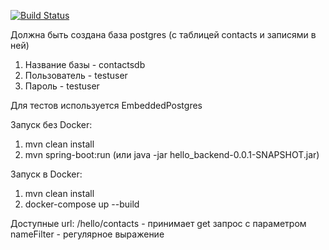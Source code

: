 [![Build Status](https://travis-ci.com/Dmitriy-G/hello_backend.svg?branch=master)](https://travis-ci.com/Dmitriy-G/hello_backend)

Должна быть создана база postgres (с таблицей contacts и записями в ней)
1. Название базы - contactsdb
2. Пользователь - testuser
3. Пароль - testuser

Для тестов используется EmbeddedPostgres

Запуск без Docker:

1. mvn clean install
2. mvn spring-boot:run (или java -jar hello_backend-0.0.1-SNAPSHOT.jar)

Запуск в Docker:

1. mvn clean install
2. docker-compose up --build

Доступные url:
/hello/contacts - принимает get запрос с параметром nameFilter - регулярное выражение

